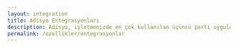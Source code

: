 ```yaml
---
layout: integration
title: Adisyo Entegrasyonları
description: Adisyo, işletmenizde en çok kullanılan üçüncü parti uygulamalarınız ile tam bir entegrasyon deneyimi sunar. <br>Böylece zamandan ve maliyetten tasarruf sağlarsınız.
permalink: /ozellikler/entegrasyonlar
---
```


